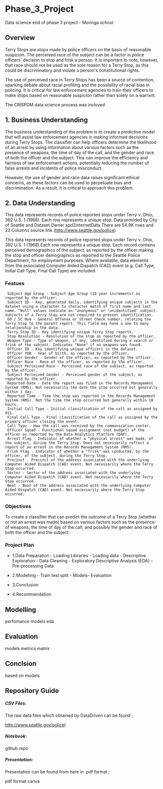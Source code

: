 # Phase_3_Project
Data science end of phase 3 project - Moringa school


## Overview
Terry Stops are stops made by police officers on the basis of reasonable suspicion. The perceived race of the subject can be a factor in police officers' decision to stop and frisk a person. It is important to note, however, that race should not be used as the sole reason for a Terry Stop, as this could be discriminatory and violate a person's constitutional rights.

The use of perceived race in Terry Stops has been a source of contention, sparking debate about racial profiling and the possibility of racial bias in policing. It is critical for law enforcement agencies to train their officers to make stops based on reasonable suspicion rather than solely on a warrant.

The CRISPDM data science process was invloved



   



## 1. Business Understanding

The business understanding of the problem is to create a predictive model that will assist law enforcement agencies in making informed decisions during Terry Stops. The classifier can help officers determine the likelihood of an arrest by using information about various factors such as the presence of weapons, the time of day of the call, and the gender and race of both the officer and the subject. This can improve the efficiency and fairness of law enforcement actions, potentially reducing the number of false arrests and incidents of police misconduct.

However, the use of gender and race data raises significant ethical concerns, as these factors can be used to perpetuate bias and discrimination. As a result, it is critical to approach this problem.

## 2. Data Understanding

This data represents records of police reported stops under Terry v. Ohio, 392 U.S. 1 (1968). Each row represents a unique stop.
Data provided by City of Seattle and Dataset Owner spd2internetData
There are 54.9K rows and 23 Columns
source link (http://www.seattle.gov/police)

This data represents records of police reported stops under Terry v. Ohio, 392 U.S. 1 (1968).Each row represents a unique stop.
Each record contains perceived demographics of the subject, as reported by the officer making the stop and officer demographics as reported to the Seattle Police Department, for employment purposes.
Where available, data elements from the associated Computer Aided Dispatch (CAD) event (e.g. Call Type, Initial Call Type, Final Call Type) are included.

### Featues
     Subject Age Group - Subject Age Group (10 year increments) as reported by the officer.
     Subject ID - Key, generated daily, identifying unique subjects in the dataset using a character to character match of first name and last name. "Null" values indicate an "anonymous" or "unidentified" subject. Subjects of a Terry Stop are not required to present identification.
     GO / SC Num - General Offense or Street Check number, relating the Terry Stop to the parent report. This field may have a one to many relationship in the data.
     Terry Stop ID - Key identifying unique Terry Stop reports.
     Stop Resolution - Resolution of the stop as reported by the officer.
     Weapon Type - Type of weapon, if any, identified during a search or frisk of the subject. Indicates "None" if no weapons was found.
     Officer ID - Key identifying unique officers in the dataset.
     Officer YOB - Year of birth, as reported by the officer.
     Officer Gender - Gender of the officer, as reported by the officer.
     Officer Race - Race of the officer, as reported by the officer.
     Subject Perceived Race - Perceived race of the subject, as reported by the officer.
     Subject Perceived Gender - Perceived gender of the subject, as reported by the officer.
     Reported Date - Date the report was filed in the Records Management System (RMS). Not necessarily the date the stop occurred but generally within 1 day.
     Reported Time - Time the stop was reported in the Records Management System (RMS). Not the time the stop occurred but generally within 10 hours.
     Initial Call Type - Initial classification of the call as assigned by 911.
     Final Call Type - Final classification of the call as assigned by the primary officer closing the event.
     Call Type - How the call was received by the communication center.
     Officer Squad - Functional squad assignment (not budget) of the officer as reported by the Data Analytics Platform (DAP).
     Arrest Flag - Indicator of whether a "physical arrest" was made, of the subject, during the Terry Stop. Does not necessarily reflect a report of an arrest in the Records Management System (RMS).
     Frisk Flag - Indicator of whether a "frisk" was conducted, by the officer, of the subject, during the Terry Stop.
     Precinct - Precinct of the address associated with the underlying Computer Aided Dispatch (CAD) event. Not necessarily where the Terry Stop occurred.
     Sector - Sector of the address associated with the underlying Computer Aided Dispatch (CAD) event. Not necessarily where the Terry Stop occurred.
     Beat - Beat of the address associated with the underlying Computer Aided Dispatch (CAD) event. Not necessarily where the Terry Stop occurred.


### Objectives
To create a classifier that can predict the outcome of a Terry Stop (whether or not an arrest was made) based on various factors such as the presence of weapons, the time of day of the call, and possibly the gender and race of both the officer and the subject. 

### Project Plan
* 1.Data Preparation - Loading Libraries - Loading data - Descriptive Exploration - Data Cleaning - Exploratory Descriptive Analysis (EDA) - Pre-processing Data

* 2.Modelling - Train test split - Models- Evaluation

* 3.Conclusion

* 4.Recommendation


## Modelling
perfomance
models eda

## Evaluation
models metrics
matrix
## Conclsion
based on models


## Repository Guide
##### CSV Files:

The raw data files which obtained by DataDriven can be found ;

http://www.seattle.gov/police)

##### Notebook:

github repo

##### Presentation:

Presentation can be found from here in .pdf format ;

pdf format
canva



